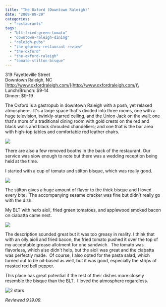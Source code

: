 ```yaml
---
title: "The Oxford (Downtown Raleigh)"
date: "2009-09-29"
categories:
  - "restaurants"
tags:
  - "blt-fried-green-tomato"
  - "downtown-raleigh-dining"
  - "raleigh-pubs"
  - "the-gourmez-restaurant-review"
  - "the-oxford"
  - "the-oxford-raleigh"
  - "tomato-stilton-bisque"
---
```


319 Fayetteville Street\
Downtown Raleigh, NC\
[http://www.oxfordraleigh.com/](http://www.oxfordraleigh.com/)\
Lunch/Brunch: $9-14\
Dinner: $9-19

The Oxford is a gastropub in downtown Raleigh with a posh, yet relaxed atmosphere.  It's a large space that's divided into three rooms, one with a huge television, twinkly-starred ceiling, and the Union Jack on the wall; one that's more of a traditional dining room with gold crests on the red and black walls and black shrouded chandeliers; and one that is the bar area with high-top tables and comfortable red leather chairs.

![](http://www.thegourmez.com/gourmez/photos/theoxford001.jpg)

There are also a few removed booths in the back of the restaurant. Our service was slow enough to note but there was a wedding reception being held at the time.

I started with a cup of tomato and stilton bisque, which was really good.

![](http://www.thegourmez.com/gourmez/photos/theoxford004.jpg)

The stilton gives a huge amount of flavor to the thick bisque and I loved every bite.  The accompanying sesame cracker was fine but didn't really go with the dish.

My BLT with herb aioli, fried green tomatoes, and applewood smoked bacon on ciabatta came next.

![](http://www.thegourmez.com/gourmez/photos/theoxford005.jpg)

The description sounded great but it was too greasy in reality. I think that with an oily aioli and fried bacon, the fried tomato pushed it over the top of my acceptable grease allotment for one sandwich.  The tomato was flavorless, which also didn't help, but the aioli was great and the ciabatta was perfectly made.  Of course, I also opted for the pasta salad, which turned out to be oil-based as well, but it was good, especially the strips of roasted red bell pepper.

This place has great potential if the rest of their dishes more closely resemble the bisque than the BLT.  I loved the atmosphere regardless.




<div class="caption">

![2 stars](http://s3.amazonaws.com/thegourmez-wpmedia/2009/02/rating_chicken11.gif "rating_chicken11")</div>


_Reviewed 9.19.09._
